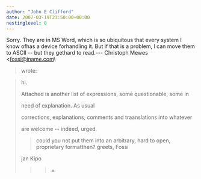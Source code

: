 ```yaml
---
author: "John E Clifford"
date: 2007-03-19T23:50:00+00:00
nestinglevel: 0
---
```

Sorry. They are in MS Word, which is so ubiquitous that every system I know ofhas a device forhandling it. But if that is a problem, I can move them to ASCII --
 but they gethard to read.---
 Christoph Mewes <[fossi@iname.com](mailto://fossi@iname.com)\
> wrote:

> hi.
>> 
> Attached is another list of expressions, some questionable, some in
> 
> need of explanation. As usual
> 
> corrections, explanations, comments and traanslations into whatever
> 
> are welcome --
 indeed, urged.
>> could you not put them into an arbitrary, hard to open, proprietary formatthen?
>> greets,
> Fossi
>> 
> jan Kipo
>>> =
>>